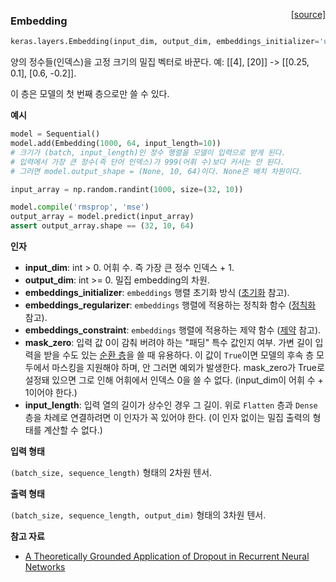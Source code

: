 <span style="float:right;">[[source]](https://github.com/keras-team/keras/blob/master/keras/layers/embeddings.py#L15)</span>
### Embedding

```python
keras.layers.Embedding(input_dim, output_dim, embeddings_initializer='uniform', embeddings_regularizer=None, activity_regularizer=None, embeddings_constraint=None, mask_zero=False, input_length=None)
```

양의 정수들(인덱스)을 고정 크기의 밀집 벡터로 바꾼다.
예: [[4], [20]] -> [[0.25, 0.1], [0.6, -0.2]].

이 층은 모델의 첫 번째 층으로만 쓸 수 있다.

__예시__


```python
model = Sequential()
model.add(Embedding(1000, 64, input_length=10))
# 크기가 (batch, input_length)인 정수 행렬을 모델이 입력으로 받게 된다.
# 입력에서 가장 큰 정수(즉 단어 인덱스)가 999(어휘 수)보다 커서는 안 된다.
# 그러면 model.output_shape = (None, 10, 64)이다. None은 배치 차원이다.

input_array = np.random.randint(1000, size=(32, 10))

model.compile('rmsprop', 'mse')
output_array = model.predict(input_array)
assert output_array.shape == (32, 10, 64)
```

__인자__

- __input_dim__: int > 0. 어휘 수.
    즉 가장 큰 정수 인덱스 + 1.
- __output_dim__: int >= 0. 밀집 embedding의 차원.
- __embeddings_initializer__: `embeddings` 행렬 초기화 방식
    ([초기화](../initializers.md) 참고).
- __embeddings_regularizer__: `embeddings` 행렬에 적용하는
    정칙화 함수
    ([정칙화](../regularizers.md) 참고).
- __embeddings_constraint__: `embeddings` 행렬에 적용하는
    제약 함수
    ([제약](../constraints.md) 참고).
- __mask_zero__: 입력 값 0이 감춰 버려야 하는
    "패딩" 특수 값인지 여부.
    가변 길이 입력을 받을 수도 있는
    [순환 층](recurrent.md)을 쓸 때 유용하다.
    이 값이 `True`이면 모델의 후속 층 모두에서
    마스킹을 지원해야 하며, 안 그러면 예외가 발생한다.
    mask_zero가 True로 설정돼 있으면 그로 인해
    어휘에서 인덱스 0을 쓸 수 없다. (input_dim이
    어휘 수 + 1이어야 한다.)
- __input_length__: 입력 열의 길이가 상수인 경우 그 길이.
    위로 `Flatten` 층과 `Dense` 층을 차례로 연결하려면
    이 인자가 꼭 있어야 한다.
    (이 인자 없이는 밀집 출력의 형태를 계산할 수 없다.)

__입력 형태__

`(batch_size, sequence_length)` 형태의 2차원 텐서.

__출력 형태__

`(batch_size, sequence_length, output_dim)` 형태의 3차원 텐서.

__참고 자료__

- [A Theoretically Grounded Application of Dropout in Recurrent Neural Networks](http://arxiv.org/abs/1512.05287)
